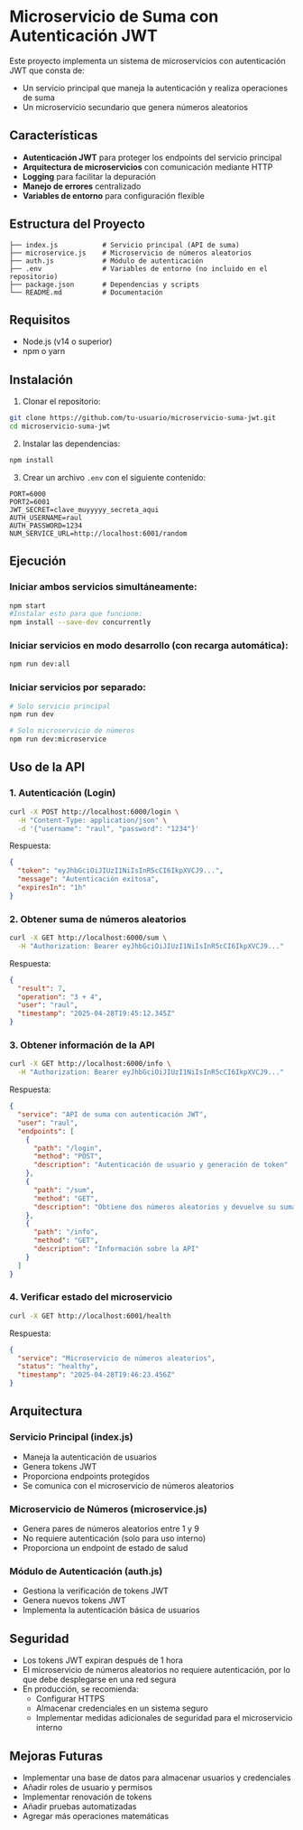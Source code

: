 # Microservicio de Suma con Autenticación JWT

Este proyecto implementa un sistema de microservicios con autenticación JWT que consta de:

* Un servicio principal que maneja la autenticación y realiza operaciones de suma
* Un microservicio secundario que genera números aleatorios

## Características

* **Autenticación JWT** para proteger los endpoints del servicio principal
* **Arquitectura de microservicios** con comunicación mediante HTTP
* **Logging** para facilitar la depuración
* **Manejo de errores** centralizado
* **Variables de entorno** para configuración flexible

## Estructura del Proyecto

```
├── index.js           # Servicio principal (API de suma)
├── microservice.js    # Microservicio de números aleatorios
├── auth.js            # Módulo de autenticación
├── .env               # Variables de entorno (no incluido en el repositorio)
├── package.json       # Dependencias y scripts
└── README.md          # Documentación
```

## Requisitos

* Node.js (v14 o superior)
* npm o yarn

## Instalación

1. Clonar el repositorio:

```bash
git clone https://github.com/tu-usuario/microservicio-suma-jwt.git
cd microservicio-suma-jwt
```

2. Instalar las dependencias:

```bash
npm install
```

3. Crear un archivo `.env` con el siguiente contenido:

```
PORT=6000
PORT2=6001
JWT_SECRET=clave_muyyyyy_secreta_aqui
AUTH_USERNAME=raul
AUTH_PASSWORD=1234
NUM_SERVICE_URL=http://localhost:6001/random
```

## Ejecución

### Iniciar ambos servicios simultáneamente:

```bash
npm start
#Instalar esto para que funcione:
npm install --save-dev concurrently
```

### Iniciar servicios en modo desarrollo (con recarga automática):

```bash
npm run dev:all
```

### Iniciar servicios por separado:

```bash
# Solo servicio principal
npm run dev

# Solo microservicio de números
npm run dev:microservice
```

## Uso de la API

### 1. Autenticación (Login)

```bash
curl -X POST http://localhost:6000/login \
  -H "Content-Type: application/json" \
  -d '{"username": "raul", "password": "1234"}'
```

Respuesta:

```json
{
  "token": "eyJhbGciOiJIUzI1NiIsInR5cCI6IkpXVCJ9...",
  "message": "Autenticación exitosa",
  "expiresIn": "1h"
}
```

### 2. Obtener suma de números aleatorios

```bash
curl -X GET http://localhost:6000/sum \
  -H "Authorization: Bearer eyJhbGciOiJIUzI1NiIsInR5cCI6IkpXVCJ9..."
```

Respuesta:

```json
{
  "result": 7,
  "operation": "3 + 4",
  "user": "raul",
  "timestamp": "2025-04-28T19:45:12.345Z"
}
```

### 3. Obtener información de la API

```bash
curl -X GET http://localhost:6000/info \
  -H "Authorization: Bearer eyJhbGciOiJIUzI1NiIsInR5cCI6IkpXVCJ9..."
```

Respuesta:

```json
{
  "service": "API de suma con autenticación JWT",
  "user": "raul",
  "endpoints": [
    {
      "path": "/login",
      "method": "POST",
      "description": "Autenticación de usuario y generación de token"
    },
    {
      "path": "/sum",
      "method": "GET",
      "description": "Obtiene dos números aleatorios y devuelve su suma"
    },
    {
      "path": "/info",
      "method": "GET",
      "description": "Información sobre la API"
    }
  ]
}
```

### 4. Verificar estado del microservicio

```bash
curl -X GET http://localhost:6001/health
```

Respuesta:

```json
{
  "service": "Microservicio de números aleatorios",
  "status": "healthy",
  "timestamp": "2025-04-28T19:46:23.456Z"
}
```

## Arquitectura

### Servicio Principal (index.js)

* Maneja la autenticación de usuarios
* Genera tokens JWT
* Proporciona endpoints protegidos
* Se comunica con el microservicio de números aleatorios

### Microservicio de Números (microservice.js)

* Genera pares de números aleatorios entre 1 y 9
* No requiere autenticación (solo para uso interno)
* Proporciona un endpoint de estado de salud

### Módulo de Autenticación (auth.js)

* Gestiona la verificación de tokens JWT
* Genera nuevos tokens JWT
* Implementa la autenticación básica de usuarios

## Seguridad

* Los tokens JWT expiran después de 1 hora
* El microservicio de números aleatorios no requiere autenticación, por lo que debe desplegarse en una red segura
* En producción, se recomienda:
  * Configurar HTTPS
  * Almacenar credenciales en un sistema seguro
  * Implementar medidas adicionales de seguridad para el microservicio interno

## Mejoras Futuras

* Implementar una base de datos para almacenar usuarios y credenciales
* Añadir roles de usuario y permisos
* Implementar renovación de tokens
* Añadir pruebas automatizadas
* Agregar más operaciones matemáticas
